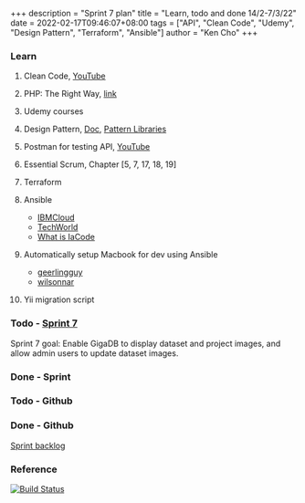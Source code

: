 +++
description = "Sprint 7 plan"
title = "Learn, todo and done 14/2-7/3/22"
date = 2022-02-17T09:46:07+08:00
tags = ["API", "Clean Code", "Udemy", "Design Pattern", "Terraform", "Ansible"]
author = "Ken Cho"
+++  

### Learn
1. Clean Code, [YouTube](https://www.youtube.com/watch?v=7EmboKQH8lM)
2. PHP: The Right Way, [link](https://phptherightway.com/)
3. Udemy courses
4. Design Pattern, [Doc](https://designpatternsphp.readthedocs.io/en/latest/README.html), [Pattern Libraries](https://medium.com/@whatjackhasmade/pattern-libraries-abcc45c6144c)
5. Postman for testing API, [YouTube](https://www.freecodecamp.org/news/learn-how-to-use-postman-to-test-apis/)
6. Essential Scrum, Chapter [5, 7, 17, 18, 19]
7. Terraform
8. Ansible
    - [IBMCloud](https://www.youtube.com/watch?v=fHO1X93e4WA)
    - [TechWorld](https://www.youtube.com/watch?v=1id6ERvfozo)
    - [What is IaCode](https://www.youtube.com/watch?v=POPP2WTJ8es)

10. Automatically setup Macbook for dev using Ansible
    - [geerlingguy](https://github.com/geerlingguy/mac-dev-playbook)
    - [wilsonnar](https://wilsonmar.github.io/ansible-mac-osx-setup/)
11. Yii migration script

### Todo - [Sprint 7](https://github.com/orgs/gigascience/projects/22 )
Sprint 7 goal: Enable GigaDB to display dataset and project images, and allow admin users to update dataset images.
### Done - Sprint

### Todo - Github

### Done - Github
[Sprint backlog](https://github.com/orgs/gigascience/projects/)

### Reference


[![Build Status](https://travis-ci.com/kencho51/gigathing.svg?branch=master)](https://travis-ci.com/kencho51/gigathing)

